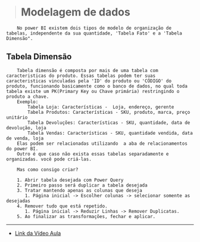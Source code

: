 ># Modelagem de dados

        No power BI existem dois tipos de modelo de organização de tabelas, independente da sua quantidade, 'Tabela Fato' e a 'Tabela Dimensão".
        
## Tabela Dimensão
        Tabela dimensão é composta por mais de uma tabela com caracteristicas do produto. Essas tabelas podem ter suas caracteristicas vinculadas pela 'ID' do produto ou 'CÓDIGO' do produto, funcionando basicamente como o banco de dados, no qual toda tabela existe um PK(Primary Key ou Chave primária) restringindo o produto a chave.
        Exemplo: 
            Tabela Loja: Características -  Loja, endereço, gerente
            Tabela Produtos: Características - SKU, produto, marca, preço unitário
            Tabela Devoluções: Características - SKU, quantidade, data de devolução, loja
            Tabela Vendas: Características - SKU, quantidade vendida, data de venda, loja
        Elas podem ser relacionadas utilizando  a aba de relacionamentos do power BI.
        Outro é que caso não exista essas tabelas separadamente e organizadas. você pode criá-las. 
        
        Mas como consigo criar?
        
        1. Abrir tabela desejada com Power Query
        2. Primeiro passo será duplicar a tabela desejada
        3. Tratar mantendo apenas as colunas que deseja
           1. Página inicial -> Escolher colunas -> selecionar somente as desejadas
        4. Remover tudo que está repetido.
           1. Página inicial -> Reduzir Linhas -> Remover Duplicatas.
        5. Ao finalizar as transformações, fechar e aplicar. 
---
* [Link da Vídeo Aula](https://www.youtube.com/watch?v=hK0iKKhJ16I&list=PLL-6y89GGNdSu9utTLYuzwPGNXQNT0KWm&index=10)